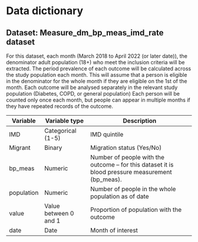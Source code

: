# Data dictionary
## Dataset: Measure_dm_bp_meas_imd_rate dataset
For this dataset, each month (March 2018 to April 2022 (or later date)), the denominator adult population (18+) who meet the inclusion criteria will be extracted. The period prevalence of each outcome will be calculated across the study population each month. This will assume that a person is eligible in the denominator for the whole month if they are eligible on the 1st of the month. Each outcome will be analysed separately in the relevant study population (Diabetes, COPD, or general population) Each person will be counted only once each month, but people can appear in multiple months if they have repeated records of the outcome. 

| Variable    |Variable type          |	Description                                                                                      |
|------       |-------------          |---------------                                                                                   |
| IMD         |Categorical (1-5)      |	IMD quintile 
| Migrant  |Binary                    | Migration status (Yes/No)
| bp_meas     |Numeric                | Number of people with the outcome – for this dataset it is blood pressure measurement (bp_meas). |
| population  |Numeric                |	Number of people in the whole population as of date                                              |
| value       |Value between 0 and 1  |	Proportion of population with the outcome                                                        |
| date        |Date	                  | Month of interest                                                                                |


